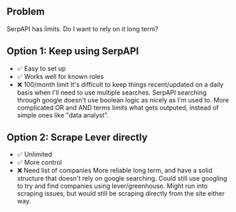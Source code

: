 ## Problem
SerpAPI has limits. Do I want to rely on it long term?

## Option 1: Keep using SerpAPI
- ✅ Easy to set up
- ✅ Works well for known roles
- ❌ 100/month limit
It's difficult to keep things recent/updated on a daily basis when I'll need to use multiple searches. SerpAPI searching through google doesn't use boolean logic as nicely as I'm used to. More complicated OR and AND terms limits what gets outputed, instead of simple ones like "data analyst".

## Option 2: Scrape Lever directly
- ✅ Unlimited
- ✅ More control
- ❌ Need list of companies
More reliable long term, and have a solid structure that doesn't rely on google searching. Could still use googling to try and find companies using lever/greenhouse.
Might run into scraping issues, but would still be scraping directly from the site either way.